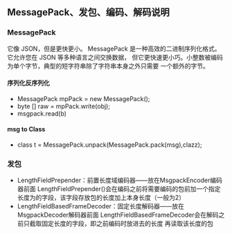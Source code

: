 ## MessagePack、发包、编码、解码说明
### MessagePack
它像 JSON，但是更快更小。
MessagePack 是一种高效的二进制序列化格式。它允许您在 JSON 等多种语言之间交换数据，
但它更快速更小巧。小整数被编码为单个字节，典型的短字符串除了字符串本身之外只需要
一个额外的字节。
#### 序列化反序列化
* MessagePack mpPack = new MessagePack();
* byte [] raw = mpPack.write(obj);
* msgpack.read(b)
#### msg to Class
* class t = MessagePack.unpack(MessagePack.pack(msg),clazz);

### 发包
  * LengthFieldPrepender：前置长度域编码器——放在MsgpackEncoder编码器前面
 LengthFieldPrepender()会在编码之前将需要编码的包前加一个指定长度为的字段，该字段存放包的长度加上本身长度（一般为2）
  * LengthFieldBasedFrameDecoder：固定长度解码器——放在MsgpackDecoder解码器前面
 LengthFieldBasedFrameDecoder会在解码之前只截取固定长度的字段，即之前编码时放进去的长度
 再读取该长度的包